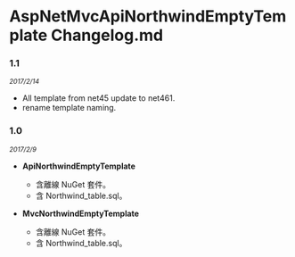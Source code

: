 ﻿# AspNetMvcApiNorthwindEmptyTemplate Changelog.md

### 1.1
<i><small>2017/2/14</small></i>

- All template from net45 update to net461.
- rename template naming.

### 1.0
<i><small>2017/2/9</small></i>

- **ApiNorthwindEmptyTemplate**
    - 含離線 NuGet 套件。
    - 含 Northwind_table.sql。

- **MvcNorthwindEmptyTemplate**
    - 含離線 NuGet 套件。
    - 含 Northwind_table.sql。
